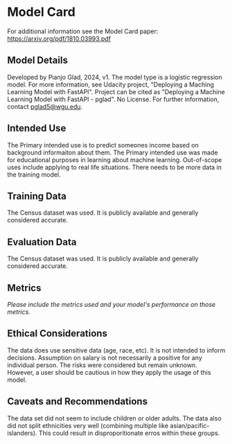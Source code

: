 # Model Card

For additional information see the Model Card paper: https://arxiv.org/pdf/1810.03993.pdf

## Model Details
Developed by Pianjo Glad, 2024, v1.
The model type is a logistic regression model. For more information, see Udacity project, "Deploying a Maching Learning Model with FastAPI". Project can be cited as "Deploying a Machine Learning Model with FastAPI - pglad". No License. For further information, contact pglad5@wgu.edu.

## Intended Use
The Primary intended use is to predict someones income based on background informaiton about them. The Primary intended use was made for educational purposes in learning about machine learning. Out-of-scope uses include applying to real life situations. There needs to be more data in the training model. 

## Training Data
The Census dataset was used. It is publicly available and generally considered accurate. 

## Evaluation Data
The Census dataset was used. It is publicly available and generally considered accurate. 

## Metrics
_Please include the metrics used and your model's performance on those metrics._

## Ethical Considerations
The data does use sensitive data (age, race, etc). It is not intended to inform decisions. Assumption on salary is not necessarily a positive for any individual person. The risks were considered but remain unknown. However, a user should be cautious in how they apply the usage of this model. 

## Caveats and Recommendations
The data set did not seem to include children or older adults. The data also did not split ethnicities very well (combining multiple like asian/pacific-islanders). This could result in disproporitionate erros within these groups. 
